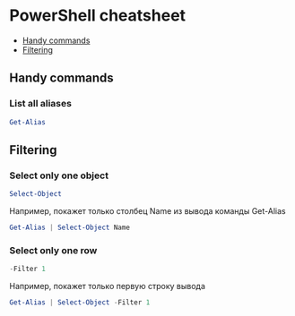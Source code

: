 # PowerShell cheatsheet
 
 * [Handy commands](#handy-commands)
 * [Filtering](#filtering)

## Handy commands  

### List all aliases
```powershell
Get-Alias
```

## Filtering

### Select only one object

```powershell
Select-Object
```

Например, покажет только столбец Name из вывода команды Get-Alias

```powershell
Get-Alias | Select-Object Name
```

### Select only one row

```powershell
-Filter 1
```

Например, покажет только первую строку вывода

```powershell
Get-Alias | Select-Object -Filter 1
```
